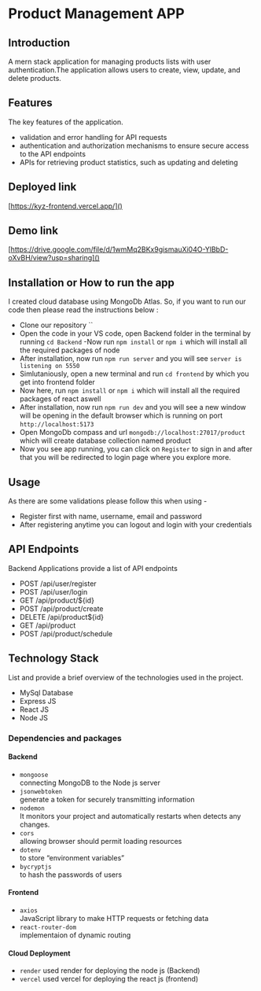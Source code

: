 ﻿
# Product Management APP

## Introduction
A mern stack application for managing products lists with user authentication.The application allows users to create, view, update, and delete products.

## Features
The key features of the application.

- validation and error handling for API requests
- authentication and authorization mechanisms to ensure secure access to the API endpoints
- APIs for retrieving product statistics, such as updating and deleting

## Deployed link
[https://kyz-frontend.vercel.app/]()


## Demo link
[https://drive.google.com/file/d/1wmMq2BKx9gismauXi04O-YlBbD-oXvBH/view?usp=sharing]()

## Installation or How to run the app
I created cloud database using MongoDb Atlas. So, if you want to run our code then please read the instructions below :
- Clone our repository ``
- Open the code in your VS code, open Backend folder in the terminal by running `cd Backend`
-Now run `npm install` or `npm i` which will install all the required packages of node
- After installation, now run `npm run server` and  you will see `server is listening on 5550` 
- Simlutaniously, open a new terminal and run `cd frontend` by which you get into frontend folder
- Now here, run `npm install` or `npm i` which will install all the required packages of react aswell
- After installation, now run `npm run dev` and  you will see a new window will be opening in the default browser which is running on port `http://localhost:5173`
- Open MongoDb compass and url `mongodb://localhost:27017/product` which will create database collection named product
- Now you see app running, you can click on `Register` to sign in and after that you will be redirected to login page where you explore more.


## Usage
As there are some validations please follow this when using -
 - Register first with name, username, email and password
 - After registering anytime you can logout and login with your credentials


## API Endpoints
Backend Applications provide a list of API endpoints
- POST /api/user/register
- POST /api/user/login 
- GET /api/product/${id} 
- POST /api/product/create 
- DELETE /api/product${id} 
- GET /api/product
- POST /api/product/schedule

## Technology Stack
List and provide a brief overview of the technologies used in the project.

- MySql Database
- Express JS
- React JS
- Node JS
 
 ### Dependencies and packages

#### Backend
- `mongoose`<br/>
  connecting MongoDB to the Node js server
- `jsonwebtoken`<br/>
  generate a token for securely transmitting information
- `nodemon`<br/>
  It monitors your project and automatically restarts when detects any changes.
- `cors`<br/>
  allowing browser should permit loading resources
- `dotenv`<br/>
  to store “environment variables”
- `bycryptjs`<br/>
to hash the passwords of users

#### Frontend
- `axios`<br/>
  JavaScript library to make HTTP requests or fetching data
- `react-router-dom`<br/>
  implementaion of dynamic routing 

#### Cloud Deployment

- `render`
used render for deploying the node js (Backend)
- `vercel`
used vercel for deploying the react js (frontend)
